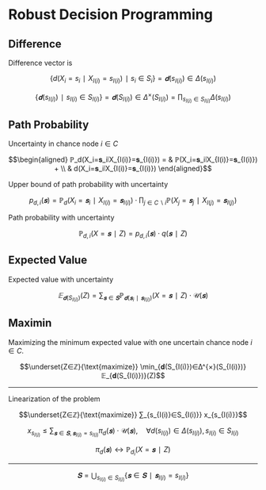 # Robust Decision Programming
## Difference
Difference vector is

$$\{d(X_i=s_i∣X_{I(i)}=s_{I(i)})∣s_i∈S_i\}=𝐝(s_{I(i)})∈Δ(s_{I(i)})$$

$$\{𝐝({s_{I(i)}})∣s_{I(i)}∈S_{I(i)}\}=𝐝(S_{I(i)})∈Δ^{×}(S_{I(i)})=∏_{s_{I(i)}∈S_{I(i)}}Δ(s_{I(i)})$$


## Path Probability
Uncertainty in chance node $i∈C$

$$\begin{aligned}
ℙ_d(X_i=𝐬_i∣X_{I(i)}=𝐬_{I(i)}) =
& ℙ(X_i=𝐬_i∣X_{I(i)}=𝐬_{I(i)}) + \\
& d(X_i=𝐬_i∣X_{I(i)}=𝐬_{I(i)})
\end{aligned}$$

Upper bound of path probability with uncertainty

$$p_{d,i}(𝐬)= ℙ_d(X_i=𝐬_i∣X_{I(i)}=𝐬_{I(i)})⋅∏_{j∈C∖i} ℙ(X_j=𝐬_j∣X_{I(j)}=𝐬_{I(j)})$$

Path probability with uncertainty

$$ℙ_{d,i}(X=𝐬∣Z)=p_{d,i}(𝐬)⋅q(𝐬∣Z)$$


## Expected Value
Expected value with uncertainty

$$𝔼_{𝐝(S_{I(i)})}(Z)= ∑_{𝐬∈𝐒} ℙ_{𝐝(𝐬_i∣𝐬_{I(i)})}(X=𝐬∣Z)⋅\mathcal{U}(𝐬)$$


## Maximin
Maximizing the minimum expected value with one uncertain chance node $i∈C.$

$$\underset{Z∈ℤ}{\text{maximize}} \min_{𝐝(S_{I(i)})∈Δ^{×}(S_{I(i)})} 𝔼_{𝐝(S_{I(i)})}(Z)$$

---

Linearization of the problem

$$\underset{Z∈ℤ}{\text{maximize}} ∑_{s_{I(i)}∈S_{I(i)}} x_{s_{I(i)}}$$

$$x_{s_{I(i)}} ≤ ∑_{𝐬∈𝐒,\, 𝐬_{I(i)}=s_{I(i)}} π_d(𝐬)⋅\mathcal{U}(𝐬),\quad ∀d(s_{I(i)})∈Δ(s_{I(i)}),\, s_{I(i)}∈S_{I(i)}$$

$$π_d(𝐬)↔ℙ_{d_i}(X=𝐬∣Z)$$

---

$$𝐒=⋃_{s_{I(i)}∈S_{I(i)}} \{𝐬∈𝐒∣𝐬_{I(i)}=s_{I(i)}\}$$
